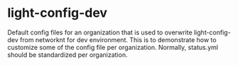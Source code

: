 # light-config-dev
Default config files for an organization that is used to overwrite light-config-dev from networknt for dev environment. This is to demonstrate how to customize some of the config file per organization. Normally, status.yml should be standardized per organization.  
